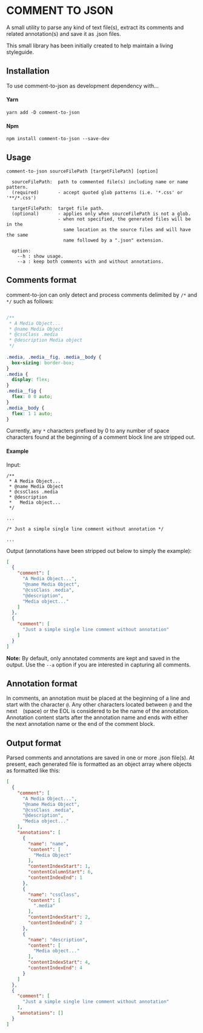 # COMMENT TO JSON
A small utility to parse any kind of text file(s), extract its comments and related annotation(s) and save it as .json files.

This small library has been initially created to help maintain a living styleguide.

## Installation
To use comment-to-json as development dependency with...
#### Yarn
```
yarn add -D comment-to-json
```
#### Npm
```
npm install comment-to-json --save-dev
```

## Usage
```
comment-to-json sourceFilePath [targetFilePath] [option]
  
  sourceFilePath:  path to commented file(s) including name or name pattern.
  (required)       - accept quoted glob patterns (i.e. '*.css' or '**/*.css')
  
  targetFilePath:  target file path.
  (optional)       - applies only when sourceFilePath is not a glob.
                   - when not specified, the generated files will be in the
                     same location as the source files and will have the same
                     name followed by a ".json" extension.
                     
  option:
    --h : show usage.
    --a : keep both comments with and without annotations.

```

## Comments format
comment-to-jon can only detect and process comments delimited by `/*` and `*/` such as follows:
```css

/**
 * A Media Object...
 * @name Media Object
 * @cssClass .media
 * @description Media object
 */
 
.media, .media__fig, .media__body {
  box-sizing: border-box;
} 
.media {
  display: flex;
}
.media__fig {
  flex: 0 0 auto;
}
.media__body {
  flex: 1 1 auto;
}
```
Currently, any `*` characters prefixed by 0 to any number of space characters found at the beginning of a comment block line are stripped out.
#### Example
Input:
```
/**
 * A Media Object...
 * @name Media Object
 * @cssClass .media
 * @description
 *   Media object...
 */
 
...

/* Just a simple single line comment without annotation */

...

```
Output (annotations have been stripped out below to simply the example):
```json
[
  {
    "comment": [
      "A Media Object...",
      "@name Media Object",
      "@cssClass .media",
      "@description",
      "Media object..."
    ]
  },
  {
    "comment": [
      "Just a simple single line comment without annotation"
    ]
  }
]
```
**Note:** By default, only annotated comments are kept and saved in the output.
Use the `--a` option if you are interested in capturing all comments. 

## Annotation format
In comments, an annotation must be placed at the beginning of a line and start with the character `@`.
Any other characters located between `@` and the next ` ` (space) or the EOL is considered to be the name of the annotation.
Annotation content starts after the annotation name and ends with either the next annotation name or the end of the comment block.
## Output format
Parsed comments and annotations are saved in one or more .json file(s).
At present, each generated file is formatted as an object array where objects as formatted like this:
```json
[
  {
    "comment": [
      "A Media Object...",
      "@name Media Object",
      "@cssClass .media",
      "@description",
      "Media object..."
    ],
    "annotations": [
      {
        "name": "name",
        "content": [
          "Media Object"
        ],
        "contentIndexStart": 1,
        "contentColumnStart": 6,
        "contentIndexEnd": 1
      },
      {
        "name": "cssClass",
        "content": [
          ".media"
        ],
        "contentIndexStart": 2,
        "contentIndexEnd": 2
      },
      {
        "name": "description",
        "content": [
          "Media object..."
        ],
        "contentIndexStart": 4,
        "contentIndexEnd": 4
      }
    ]
  },
  {
    "comment": [
      "Just a simple single line comment without annotation"
    ],
    "annotations": []
  }
]
```

